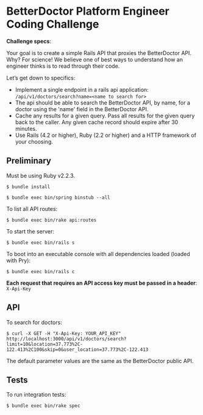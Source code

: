 # BetterDoctor Platform Engineer Coding Challenge

__Challenge specs__:

Your goal is to create a simple Rails API that proxies the BetterDoctor API. Why? For science! We believe one of best ways to understand how an engineer thinks is to read through their code.

Let’s get down to specifics:

* Implement a single endpoint in a rails api application: `/api/v1/doctors/search?name=<name to search for>`
* The api should be able to search the BetterDoctor API, by name, for a doctor using the 'name' field in the BetterDoctor API.
* Cache any results for a given query. Pass all results for the given query back to the caller. Any given cache record should expire after 30 minutes.
*  Use Rails (4.2 or higher), Ruby (2.2 or higher) and a HTTP framework of your choosing.

## Preliminary

Must be using Ruby v2.2.3.

```shell
$ bundle install
```

```shell
$ bundle exec bin/spring binstub --all
```

To list all API routes:

```shell
$ bundle exec bin/rake api:routes
```

To start the server:

```shell
$ bundle exec bin/rails s
```

To boot into an executable console with all dependencies loaded (loaded with Pry):

```shell
$ bundle exec bin/rails c
```

__Each request that requires an API access key must be passed in a header__: `X-Api-Key`

## API

To search for doctors:

```shell
$ curl -X GET -H "X-Api-Key: YOUR_API_KEY" http://localhost:3000/api/v1/doctors/search?limit=10&location=37.773%2C-122.413%2C100&skip=0&user_location=37.773%2C-122.413
```

The default parameter values are the same as the BetterDoctor public API.

## Tests

To run integration tests:

```shell
$ bundle exec bin/rake spec
```
